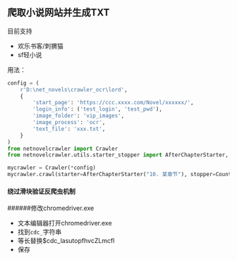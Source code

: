 ## 爬取小说网站并生成TXT

目前支持
- 欢乐书客/刺猬猫
- sf轻小说

用法：

```python
config = (
    r'D:\net_novels\crawler_ocr\lord',
    {
        'start_page': 'https://ccc.xxxx.com/Novel/xxxxxx/',
        'login_info': ('test_login', 'test_pwd'),
        'image_folder': 'vip_images',
        'image_process': 'ocr',
        'text_file': 'xxx.txt',
    }
)
from netnovelcrawler import Crawler
from netnovelcrawler.utils.starter_stopper import AfterChapterStarter, CountStopper

mycrawler = Crawler(*config)
mycrawler.crawl(starter=AfterChapterStarter("10. 某章节"), stopper=CountStopper(50))
```

#### 绕过滑块验证反爬虫机制

######修改chromedriver.exe
- 文本编辑器打开chromedriver.exe
- 找到`cdc_`字符串
- 等长替换$cdc_lasutopfhvcZLmcfl
- 保存

